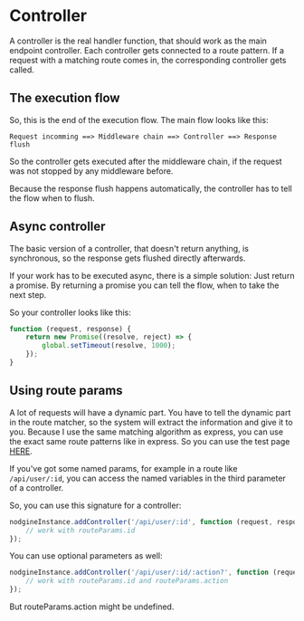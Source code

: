 # Controller

A controller is the real handler function, that should work as the main endpoint
controller. Each controller gets connected to a route pattern. If a request with
a matching route comes in, the corresponding controller gets called.

## The execution flow

So, this is the end of the execution flow. The main flow looks like this:

    Request incomming ==> Middleware chain ==> Controller ==> Response flush

So the controller gets executed after the middleware chain, if the request was
not stopped by any middleware before.

Because the response flush happens automatically, the controller has to tell the
flow when to flush.

## Async controller

The basic version of a controller, that doesn't return anything, is synchronous,
so the response gets flushed directly afterwards.

If your work has to be executed async, there is a simple solution: Just return a
promise. By returning a promise you can tell the flow, when to take the next step.

So your controller looks like this:

```js
function (request, response) {
    return new Promise((resolve, reject) => {
        global.setTimeout(resolve, 1000);
    });    
}
```

## Using route params

A lot of requests will have a dynamic part. You have to tell the dynamic part in the
route matcher, so the system will extract the information and give it to you. Because
I use the same matching algorithm as express, you can use the exact same route patterns
like in express. So you can use the test page [HERE](https://forbeslindesay.github.io/express-route-tester/).

If you've got some named params, for example in a route like `/api/user/:id`, you can
access the named variables in the third parameter of a controller.

So, you can use this signature for a controller:

```js
nodgineInstance.addController('/api/user/:id', function (request, response, routeParams) {
    // work with routeParams.id
});
```

You can use optional parameters as well:

```js
nodgineInstance.addController('/api/user/:id/:action?', function (request, response, routeParams) {
    // work with routeParams.id and routeParams.action
});
```

But routeParams.action might be undefined.
